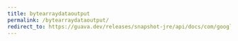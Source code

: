 ```yaml
---
title: bytearraydataoutput
permalink: /bytearraydataoutput/
redirect_to: https://guava.dev/releases/snapshot-jre/api/docs/com/google/common/io/ByteArrayDataOutput.html
---
```

